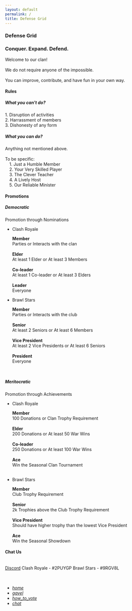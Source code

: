 ```yaml
---
layout: default
permalink: /
title: Defense Grid
---
```


<div class="row">
  <div class="container">
  <div class="col s12 m12 l12">
    <div id="home" class="section scrollspy">
      <h3 class="logo-text">Defense Grid</h3>
      <h3 class="logo-text flow-text">Conquer. Expand. Defend.</h3>
      <div class="divider"></div>
      <p class="flow-text">
      Welcome to our clan!<br><br>
      We do not require anyone of the impossible.<br><br>
      You can improve, contribute, and have fun in your own way.<br>
      </p>
    </div>
    <div id="rules" class="section scrollspy">
      <h4>Rules</h4>
      <div class="divider"></div>
      <h5>What you can't do?</h5>
      <p class="flow-text">
      1. Disruption of activities<br>
      2. Harrassment of members<br>
      3. Dishonesty of any form<br>
      </p>
      <h5>What you can do?</h5>
      <p class="flow-text">
      Anything not mentioned above.<br><br>
      To be specific:<br>
      &emsp;1. Just a Humble Member<br>
      &emsp;2. Your Very Skilled Player<br>
      &emsp;3. The Clever Teacher<br>
      &emsp;4. A Lively Host<br>
      &emsp;5. Our Reliable Minister<br>
      </p>
    </div>
    <div id="nominations" class="section scrollspy">
      <h4>Promotions</h4>
      <div class="divider"></div>
      <h5>Democratic</h5>
      <p class="flow-text">
      Promotion through Nominations<br>
      </p>
      <ul class="collapsible">
        <li>
          <div class="collapsible-header">Clash Royale</div>
          <div class="collapsible-body">
            <p class="flow-text">
              <b>Member</b><br>
              Parties or Interacts with the clan<br><br>
              <b>Elder</b><br>
              At least 1 Elder or At least 3 Members<br><br>
              <b>Co-leader</b><br>
              At least 1 Co-leader or At least 3 Elders<br><br>
              <b>Leader</b><br>
              Everyone<br>
            </p>
          </div>
        </li>
        <li>
          <div class="collapsible-header">Brawl Stars</div>
          <div class="collapsible-body">
            <p class="flow-text">
              <b>Member</b><br>
              Parties or Interacts with the club<br><br>
              <b>Senior</b><br>
              At least 2 Seniors or At least 6 Members<br><br>
              <b>Vice President</b><br>
              At least 2 Vice Presidents or At least 6 Seniors<br><br>
              <b>President</b><br>
              Everyone<br>
            </p>
          </div>
        </li>
      </ul>
      <br>
      <h5>Meritocratic</h5>
      <p class="flow-text">
      Promotion through Achievements<br>
      </p>
      <ul class="collapsible">
        <li>
          <div class="collapsible-header">Clash Royale</div>
          <div class="collapsible-body">
            <p class="flow-text">
              <b>Member</b><br>
              100 Donations or Clan Trophy Requirement<br><br>
              <b>Elder</b><br>
              200 Donations or At least 50 War Wins<br><br>
              <b>Co-leader</b><br>
              250 Donations or At least 100 War Wins<br><br>
              <b>Ace</b><br>
              Win the Seasonal Clan Tournament<br><br>
            </p>
          </div>
        </li>
        <li>
          <div class="collapsible-header">Brawl Stars</div>
          <div class="collapsible-body">
            <p class="flow-text">
              <b>Member</b><br>
              Club Trophy Requirement<br><br>
              <b>Senior</b><br>
              2k Trophies above the Club Trophy Requirement<br><br>
              <b>Vice President</b><br>
              Should have higher trophy than the lowest Vice President<br><br>
              <b>Ace</b><br>
              Win the Seasonal Showdown<br>
            </p>
          </div>
        </li>
      </ul>
    </div>
    <div id="chat" class="section scrollspy">
      <h4>Chat Us</h4>
      <div class="divider"></div>
      <br>
      <div class="collection">
        <a href="https://discordapp.com/invite/DGnjSqv" class="collection-item">Discord</a>
        <a class="collection-item">Clash Royale - #2PUYGP</a>
        <a class="collection-item">Brawl Stars - #9RGV8L</a>
      </div>
      <br>
      <br>
    </div>
  </div>
  </div>

  <div class="row">
    <div class="col m2 l4 hide-on-small-only"></div>
    <div class="col s12 m10 l8">
      <div class="toc-wrapper pinned" style="bottom:5%;right:5%;">
        <ul class="section table-of-contents">
          <li><a href="#home"><i class="material-icons md-dark">home</i></a></li>
          <li><a href="#rules"><i class="material-icons md-dark">gavel</i></a></li>
          <li><a href="#nominations"><i class="material-icons md-dark">how_to_vote</i></a></li>
          <li><a href="#chat"><i class="material-icons md-dark">chat</i></a></li>
        </ul>
      </div>
    </div>
  </div>
</div>

<script>
    document.addEventListener('DOMContentLoaded', function() {
    var elems = document.querySelectorAll('.scrollspy');
    var options = {};
    var instances = M.ScrollSpy.init(elems, options);
    });

    document.addEventListener('DOMContentLoaded', function() {
    var elems = document.querySelectorAll('.collapsible');
    var options = {};
    var instances = M.Collapsible.init(elems, options);
    });
</script>
